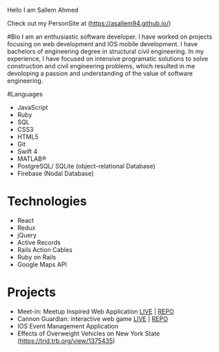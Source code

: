 Hello I am Sallem Ahmed

Check out my PersonSite at (https://asallem94.github.io/)

#Bio
I am an enthusiastic software developer.  I have worked on projects
focusing on web development and IOS mobile development. I have
bachelors of engineering degree in structural civil engineering. In my
experience, I have focused on intensive programatic solutions to solve
construction and civil engineering problems, which resulted in me
devoloping a passion and understanding of the value of software engineering.

#Languages
* JavaScript
* Ruby
* SQL
* CSS3
* HTML5
* Git
* Swift 4
* MATLAB®
* PostgreSQL/ SQLite (object-relational Database)
* Firebase (Nodal Database)

# Technologies
* React
* Redux
* jQuery
* Active Records
* Rails Action Cables
* Ruby on Rails
* Google Maps API

# Projects
* Meet-in: Meetup Inspired Web Application
  [LIVE](http://meet-in.herokuapp.com/) | [REPO](https://github.com/asallem94/Meetin)
* Cannon Guardian: interactive web game
  [LIVE](https://asallem94.github.io/Cannon-Guardian/cannon_guardian) | [REPO](https://github.com/asallem94/Cannon-Guardian)
* IOS Event Management Application
* Effects of Overweight Vehicles on New York State
  (https://trid.trb.org/view/1375435)
